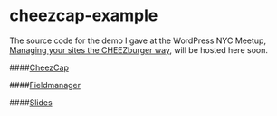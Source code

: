 cheezcap-example
================

The source code for the demo I gave at the WordPress NYC Meetup, [Managing your sites the CHEEZburger way](http://www.meetup.com/WordPressNYC/events/210724832), will be hosted here soon.

####[CheezCap](https://github.com/tmtrademark/cheezcap)

####[Fieldmanager](https://github.com/alleyinteractive/wordpress-fieldmanager)

####[Slides](http://www.slideshare.net/BrianCohn1/cheezcap-presentation?qid=2fd65bad-47c8-4ee8-89d8-ced6516d3384&v=qf1&b=&from_search=3)
